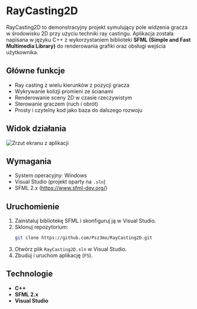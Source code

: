 # RayCasting2D

RayCasting2D to demonstracyjny projekt symulujący pole widzenia gracza w środowisku 2D przy użyciu techniki ray castingu. Aplikacja została napisana w języku C++ z wykorzystaniem biblioteki **SFML (Simple and Fast Multimedia Library)** do renderowania grafiki oraz obsługi wejścia użytkownika.

## Główne funkcje

- Ray casting z wielu kierunków z pozycji gracza
- Wykrywanie kolizji promieni ze ścianami
- Renderowanie sceny 2D w czasie rzeczywistym
- Sterowanie graczem (ruch i obrót)
- Prosty i czytelny kod jako baza do dalszego rozwoju

## Widok działania

![Zrzut ekranu z aplikacji](images/image.png)

## Wymagania

- System operacyjny: Windows
- Visual Studio (projekt oparty na `.sln`)
- SFML 2.x (https://www.sfml-dev.org/)

## Uruchomienie

1. Zainstaluj bibliotekę SFML i skonfiguruj ją w Visual Studio.
2. Sklonuj repozytorium:
   ```bash
   git clone https://github.com/Psz3mo/RayCasting2D.git
   ```
3. Otwórz plik `RayCasting2D.sln` w Visual Studio.
4. Zbuduj i uruchom aplikację (`F5`).

## Technologie

- **C++**
- **SFML 2.x**
- **Visual Studio**
